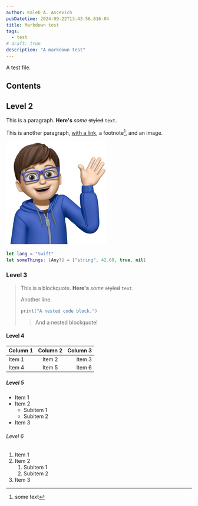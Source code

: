 ```yaml
---
author: Kaleb A. Ascevich
pubDatetime: 2024-09-22T13:43:56.816-04
title: Markdown test
tags:
  - test
# draft: true
description: "A markdown test"
---
```


A test file.

## Contents

## Level 2

This is a paragraph. **Here's** _some_ ~~styled~~ `text`.

This is another paragraph, [with a link](https://apple.com), a footnote[^1], and an image.

![image](../../assets/images/me.png "alt text")

```swift
let lang = "Swift"
let someThings: [Any?] = ["string", 42.69, true, nil]
```

### Level 3

> This is a blockquote. **Here's** _some_ ~~styled~~ `text`.
>
> Another line.
>
> ```swift
> print("A nested code block.")
> ```
>
> > And a nested blockquote!

#### Level 4

| Column 1 | Column 2 | Column 3 |
|:---------|:--------:|---------:|
| Item 1   |  Item 2  |   Item 3 |
| Item 4   |  Item 5  |   Item 6 |

##### Level 5

- Item 1
- Item 2
  - Subitem 1
  - Subitem 2
- Item 3

###### Level 6

1. Item 1
2. Item 2
   1. Subitem 1
   2. Subitem 2
3. Item 3

[^1]: some text
